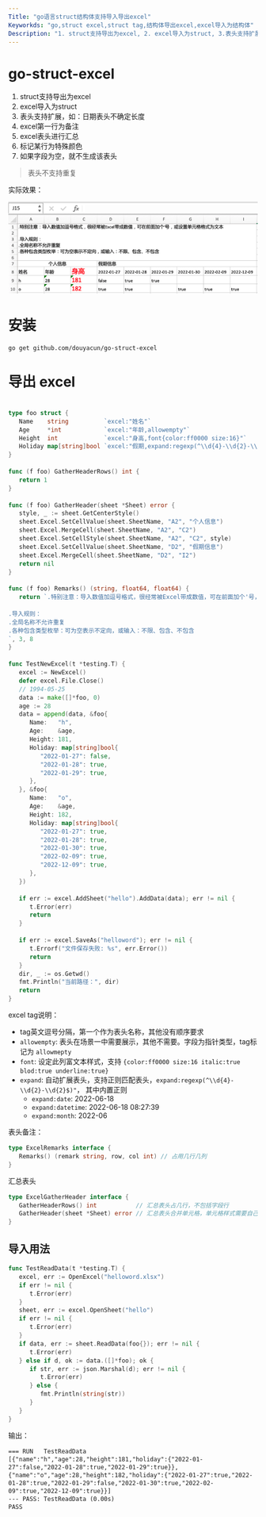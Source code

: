 ```yaml
---
Title: "go语言struct结构体支持导入导出excel"
Keyworkds: "go,struct excel,struct tag,结构体导出excel,excel导入为结构体"
Description: "1. struct支持导出为excel, 2. excel导入为struct, 3.表头支持扩展，如：日期表头不确定长度, 4. excel第一行为备注, 5. excel表头进行汇总, 6. 标记某行为特殊颜色, 7. 如果字段为空，就不生成该表头"
---
```


# go-struct-excel

1. struct支持导出为excel
2. excel导入为struct
3. 表头支持扩展，如：日期表头不确定长度
4. excel第一行为备注
5. excel表头进行汇总
6. 标记某行为特殊颜色
7. 如果字段为空，就不生成该表头

> 表头不支持重复

实际效果：

![](./assert/go-struct-excel.png)

# 安装

```shell
go get github.com/douyacun/go-struct-excel
```

# 导出 excel

```go

type foo struct {
   Name    string          `excel:"姓名"`
   Age     *int            `excel:"年龄,allowempty"`
   Height  int             `excel:"身高,font{color:ff0000 size:16}"`
   Holiday map[string]bool `excel:"假期,expand:regexp(^\\d{4}-\\d{2}-\\d{2}$)"`
}

func (f foo) GatherHeaderRows() int {
   return 1
}

func (f foo) GatherHeader(sheet *Sheet) error {
   style, _ := sheet.GetCenterStyle()
   sheet.Excel.SetCellValue(sheet.SheetName, "A2", "个人信息")
   sheet.Excel.MergeCell(sheet.SheetName, "A2", "C2")
   sheet.Excel.SetCellStyle(sheet.SheetName, "A2", "C2", style)
   sheet.Excel.SetCellValue(sheet.SheetName, "D2", "假期信息")
   sheet.Excel.MergeCell(sheet.SheetName, "D2", "I2")
   return nil
}

func (f foo) Remarks() (string, float64, float64) {
   return `.特别注意：导入数值加逗号格式，很经常被Excel带成数值，可在前面加个'号，或设置单元格格式为文本       
         
.导入规则：
.全局名称不允许重复       
.各种包含类型枚举：可为空表示不定向，或输入：不限、包含、不包含         
`, 3, 8
}

func TestNewExcel(t *testing.T) {
   excel := NewExcel()
   defer excel.File.Close()
   // 1994-05-25
   data := make([]*foo, 0)
   age := 28
   data = append(data, &foo{
      Name:   "h",
      Age:    &age,
      Height: 181,
      Holiday: map[string]bool{
         "2022-01-27": false,
         "2022-01-28": true,
         "2022-01-29": true,
      },
   }, &foo{
      Name:   "o",
      Age:    &age,
      Height: 182,
      Holiday: map[string]bool{
         "2022-01-27": true,
         "2022-01-28": true,
         "2022-01-30": true,
         "2022-02-09": true,
         "2022-12-09": true,
      },
   })

   if err := excel.AddSheet("hello").AddData(data); err != nil {
      t.Error(err)
      return
   }

   if err := excel.SaveAs("helloword"); err != nil {
      t.Errorf("文件保存失败: %s", err.Error())
      return
   }
   dir, _ := os.Getwd()
   fmt.Println("当前路径：", dir)
   return
}

```

excel tag说明：

- tag英文逗号分隔，第一个作为表头名称，其他没有顺序要求
- `allowempty`: 表头在场景一中需要展示，其他不需要。字段为指针类型，tag标记为 `allowmepty`
- `font`: 设定此列富文本样式，支持 `{color:ff0000 size:16 italic:true blod:true underline:true}`
- `expand`: 自动扩展表头，支持正则匹配表头，`expand:regexp(^\\d{4}-\\d{2}-\\d{2}$)"`， 其中内置正则 
  + `expand:date`: 2022-06-18
  + `expand:datetime`: 2022-06-18 08:27:39
  + `expand:month`: 2022-06

表头备注：
```go
type ExcelRemarks interface {
   Remarks() (remark string, row, col int) // 占用几行几列
}
```

汇总表头
```go
type ExcelGatherHeader interface {
   GatherHeaderRows() int           // 汇总表头占几行，不包括字段行
   GatherHeader(sheet *Sheet) error // 汇总表头合并单元格，单元格样式需要自己实现
}
```


## 导入用法

```go
func TestReadData(t *testing.T) {
   excel, err := OpenExcel("helloword.xlsx")
   if err != nil {
      t.Error(err)
   }
   sheet, err := excel.OpenSheet("hello")
   if err != nil {
      t.Error(err)
   }
   if data, err := sheet.ReadData(foo{}); err != nil {
      t.Error(err)
   } else if d, ok := data.([]*foo); ok {
      if str, err := json.Marshal(d); err != nil {
         t.Error(err)
      } else {
         fmt.Println(string(str))
      }
   }
}

```

输出：
```shell
=== RUN   TestReadData
[{"name":"h","age":28,"height":181,"holiday":{"2022-01-27":false,"2022-01-28":true,"2022-01-29":true}},{"name":"o","age":28,"height":182,"holiday":{"2022-01-27":true,"2022-01-28":true,"2022-01-29":false,"2022-01-30":true,"2022-02-09":true,"2022-12-09":true}}]
--- PASS: TestReadData (0.00s)
PASS
```